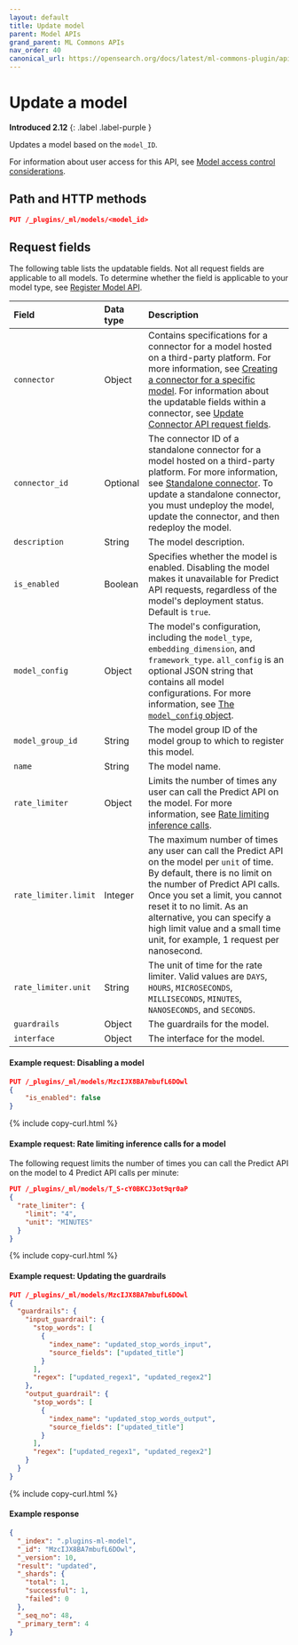 ```yaml
---
layout: default
title: Update model
parent: Model APIs
grand_parent: ML Commons APIs
nav_order: 40
canonical_url: https://opensearch.org/docs/latest/ml-commons-plugin/api/model-apis/update-model/
---
```


# Update a model
**Introduced 2.12**
{: .label .label-purple }

Updates a model based on the `model_ID`.

For information about user access for this API, see [Model access control considerations]({{site.url}}{{site.baseurl}}/ml-commons-plugin/api/model-apis/index/#model-access-control-considerations).

## Path and HTTP methods

```json
PUT /_plugins/_ml/models/<model_id>
```

## Request fields

The following table lists the updatable fields. Not all request fields are applicable to all models. To determine whether the field is applicable to your model type, see [Register Model API]({{site.url}}{{site.baseurl}}/ml-commons-plugin/api/model-apis/register-model/).

Field | Data type |  Description
:---  | :--- | :--- 
`connector` | Object | Contains specifications for a connector for a model hosted on a third-party platform. For more information, see [Creating a connector for a specific model]({{site.url}}{{site.baseurl}}/ml-commons-plugin/remote-models/connectors/#creating-a-connector-for-a-specific-model). For information about the updatable fields within a connector, see [Update Connector API request fields]({{site.url}}{{site.baseurl}}/ml-commons-plugin/api/connector-apis/update-connector/#request-fields).
`connector_id` | Optional | The connector ID of a standalone connector for a model hosted on a third-party platform. For more information, see [Standalone connector]({{site.url}}{{site.baseurl}}/ml-commons-plugin/remote-models/connectors/#creating-a-standalone-connector). To update a standalone connector, you must undeploy the model, update the connector, and then redeploy the model.
`description` | String | The model description. 
`is_enabled`| Boolean | Specifies whether the model is enabled. Disabling the model makes it unavailable for Predict API requests, regardless of the model's deployment status. Default is `true`.
`model_config` | Object | The model's configuration, including the `model_type`, `embedding_dimension`, and `framework_type`. `all_config` is an optional JSON string that contains all model configurations. For more information, see [The `model_config` object]({{site.url}}{{site.baseurl}}/ml-commons-plugin/api/model-apis/register-model#the-model_config-object). |
`model_group_id` | String | The model group ID of the model group to which to register this model. 
`name`| String | The model name. 
`rate_limiter` | Object | Limits the number of times any user can call the Predict API on the model. For more information, see [Rate limiting inference calls]({{site.url}}{{site.baseurl}}/ml-commons-plugin/integrating-ml-models/#rate-limiting-inference-calls).
`rate_limiter.limit` | Integer | The maximum number of times any user can call the Predict API on the model per `unit` of time. By default, there is no limit on the number of Predict API calls. Once you set a limit, you cannot reset it to no limit. As an alternative, you can specify a high limit value and a small time unit, for example, 1 request per nanosecond.
`rate_limiter.unit` | String | The unit of time for the rate limiter. Valid values are `DAYS`, `HOURS`, `MICROSECONDS`, `MILLISECONDS`, `MINUTES`, `NANOSECONDS`, and `SECONDS`.
`guardrails`| Object | The guardrails for the model.
`interface`| Object | The interface for the model.

#### Example request: Disabling a model

```json
PUT /_plugins/_ml/models/MzcIJX8BA7mbufL6DOwl
{
    "is_enabled": false
}
```
{% include copy-curl.html %}

#### Example request: Rate limiting inference calls for a model

The following request limits the number of times you can call the Predict API on the model to 4 Predict API calls per minute:

```json
PUT /_plugins/_ml/models/T_S-cY0BKCJ3ot9qr0aP
{
  "rate_limiter": {
    "limit": "4",
    "unit": "MINUTES"
  }
}
```
{% include copy-curl.html %}

#### Example request: Updating the guardrails

```json
PUT /_plugins/_ml/models/MzcIJX8BA7mbufL6DOwl
{
  "guardrails": {
    "input_guardrail": {
      "stop_words": [
        {
          "index_name": "updated_stop_words_input",
          "source_fields": ["updated_title"]
        }
      ],
      "regex": ["updated_regex1", "updated_regex2"]
    },
    "output_guardrail": {
      "stop_words": [
        {
          "index_name": "updated_stop_words_output",
          "source_fields": ["updated_title"]
        }
      ],
      "regex": ["updated_regex1", "updated_regex2"]
    }
  }
}
```
{% include copy-curl.html %}

#### Example response

```json
{
  "_index": ".plugins-ml-model",
  "_id": "MzcIJX8BA7mbufL6DOwl",
  "_version": 10,
  "result": "updated",
  "_shards": {
    "total": 1,
    "successful": 1,
    "failed": 0
  },
  "_seq_no": 48,
  "_primary_term": 4
}
```

